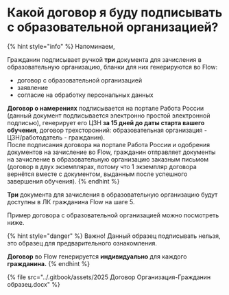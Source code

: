 # Какой договор я буду подписывать с образовательной организацией?

{% hint style="info" %}
Напоминаем,

Гражданин подписывает ручкой **три** документа для зачисления в образовательную организацию, бланки для них генерируются во Flow:

* договор с образовательной организацией
* заявление
* согласие на обработку персональных данных

&#x20;

**Договор о намерениях** подписывается на портале  Работа России (данный документ подписывается электронно простой электронной подписью),  генерирует его ЦЗН **за 15 дней до даты старта вашего обучения**, договор трехсторонний: образовательная организация - ЦЗН/работодатель - гражданин).\
После подписания договора на портале Работа России и одобрения документов на зачисление во Flow, гражданин отправляет документы на зачисление в образовательную организацию заказным письмом (договор в двух экземплярах, потому что 1 экземпляр договора вернётся вместе с документом, выданным после  успешного завершения обучения).
{% endhint %}

**Три** документа для зачисления в образовательную организацию будут доступны в ЛК гражданина Flow на шаге 5.

Пример договора с образовательной организацией можно посмотреть ниже.

{% hint style="danger" %}
Важно! Данный образец подписывать нельзя, это образец для предварительного ознакомления.&#x20;

**Договор** во Flow генерируется **индивидуально** для каждого **гражданина.**
{% endhint %}

{% file src="../.gitbook/assets/2025 Договор Организация-Гражданин образец.docx" %}
